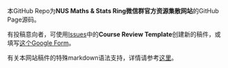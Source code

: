本GitHub Repo为**NUS Maths & Stats Ring微信群官方资源集散网站**的GitHub Page源码。

有投稿意向者，可使用[Issues](https://github.com/Z-Puyu/Math-Ring-Website/issues)中的**Course Review Template**创建新的稿件，或填写[这个Google Form](https://forms.gle/H9yPSHiB52qC9ks16)。

有关本网站稿件的特殊markdown语法支持，详情请参考[这里](https://chirpy.cotes.page/posts/write-a-new-post/)。
